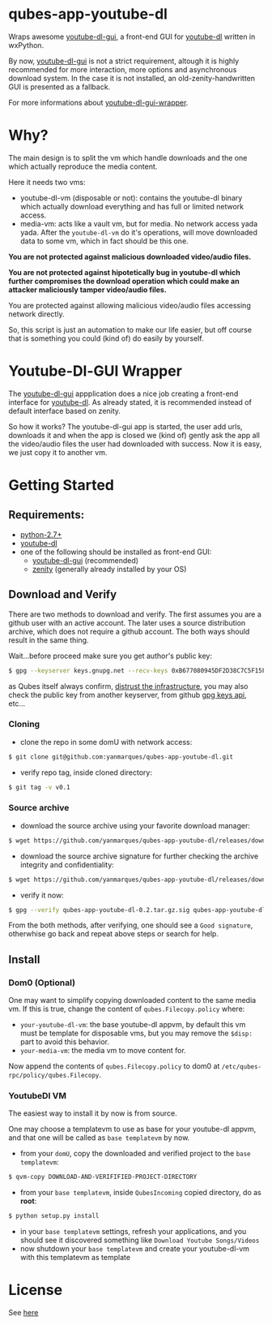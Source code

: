 # qubes-app-youtube-dl
Wraps awesome [youtube-dl-gui](https://github.com/MrS0m30n3/youtube-dl-gui), a front-end GUI for [youtube-dl](https://ytdl-org.github.io/youtube-dl/index.html) written in wxPython. 

By now, [youtube-dl-gui](https://github.com/MrS0m30n3/youtube-dl-gui) is not a strict requirement, altough it is highly recommended for more interaction, more options and asynchronous download system.
In the case it is not installed, an old-zenity-handwritten GUI is presented as a fallback.

For more informations about [youtube-dl-gui-wrapper](#youtube-dl-gui-wrapper).

# Why?
The main design is to split the vm which handle downloads and the one which actually reproduce the media content. 

Here it needs two vms:
- youtube-dl-vm (disposable or not): contains the youtube-dl binary which actually download everything and has full or limited network access.
- media-vm: acts like a vault vm, but for media. No network access yada yada. After the `youtube-dl-vm` do it's operations, will move downloaded data to some vm, which in fact should be this one.

**You are not protected against malicious downloaded video/audio files.**

**You are not protected against hipotetically bug in youtube-dl which further compromises the download operation which could make an attacker maliciously tamper video/audio files.**

You are protected against allowing malicious video/audio files accessing network directly.

So, this script is just an automation to make our life easier, but off course that is something you could (kind of) do easily by yourself.

# Youtube-Dl-GUI Wrapper
The [youtube-dl-gui](https://github.com/MrS0m30n3/youtube-dl-gui) appplication does a nice job creating a front-end interface for [youtube-dl](https://ytdl-org.github.io/youtube-dl/index.html). As already stated, it is recommended instead of default interface based on zenity. 

So how it works? The youtube-dl-gui app is started, the user add urls, downloads it and when the app is closed we (kind of) gently ask the app all the video/audio files the user had downloaded with success. Now it is easy, we just copy it to another vm.

# Getting Started
## Requirements:
- [python-2.7+](https://www.python.org/downloads/)
- [youtube-dl](https://ytdl-org.github.io/youtube-dl/index.html)
- one of the following should be installed as front-end GUI:
    - [youtube-dl-gui](https://github.com/MrS0m30n3/youtube-dl-gui) (recommended)
    - [zenity](https://help.gnome.org/users/zenity/3.32/intro.html.en) (generally already installed by your OS)

## Download and Verify
There are two methods to download and verify. The first assumes you are a github user with an active account. The later uses a source distribution archive, which does not require a github account. The both ways should result in the same thing.

Wait...before proceed make sure you get author's public key:
```bash
$ gpg --keyserver keys.gnupg.net --recv-keys 0xB677080945DF2D38C7C5F15F80AB0F5FDECFB4A9
```
as Qubes itself always confirm, [distrust the infrastructure](https://www.qubes-os.org/faq/#what-does-it-mean-to-distrust-the-infrastructure), you may also check the public key from another keyserver, from github [gpg keys api](https://developer.github.com/v3/users/gpg_keys/#list-gpg-keys-for-a-user), etc...

### Cloning
- clone the repo in some domU with network access:
```bash
$ git clone git@github.com:yanmarques/qubes-app-youtube-dl.git
```

- verify repo tag, inside cloned directory:
```bash
$ git tag -v v0.1
```

### Source archive
- download the source archive using your favorite download manager:
```bash
$ wget https://github.com/yanmarques/qubes-app-youtube-dl/releases/download/v0.2/qubes-app-youtube-dl-0.2.tar.gz
```

- download the source archive signature for further checking the archive integrity and confidentiality:
```bash
$ wget https://github.com/yanmarques/qubes-app-youtube-dl/releases/download/v0.2/qubes-app-youtube-dl-0.2.tar.gz.sig
```

- verify it now:
```bash
$ gpg --verify qubes-app-youtube-dl-0.2.tar.gz.sig qubes-app-youtube-dl-0.2.tar.gz
```

From the both methods, after verifying, one should see a `Good signature`, otherwhise go back and repeat above steps or search for help.

## Install
### Dom0 (Optional)
One may want to simplify copying downloaded content to the same media vm. If this is true, change the content of `qubes.Filecopy.policy` where:
- `your-youtube-dl-vm`: the base youtube-dl appvm, by default this vm must be template for disposable vms, but you may remove the `$disp:` part to avoid this behavior.
- `your-media-vm`: the media vm to move content for.

Now append the contents of `qubes.Filecopy.policy` to dom0 at `/etc/qubes-rpc/policy/qubes.Filecopy`.

### YoutubeDl VM
The easiest way to install it by now is from source.

One may choose a templatevm to use as base for your youtube-dl appvm, and that one will be called as `base templatevm` by now.

- from your `domU`, copy the downloaded and verified project to the `base templatevm`:
```bash
$ qvm-copy DOWNLOAD-AND-VERIFIFIED-PROJECT-DIRECTORY
```

- from your `base templatevm`, inside `QubesIncoming` copied directory, do as **root**:
```bash
$ python setup.py install
```

- in your `base templatevm` settings, refresh your applications, and you should see it discovered something like `Download Youtube Songs/Videos`
- now shutdown your `base templatevm` and create your youtube-dl-vm with this templatevm as template

# License
See [here](/LICENSE)